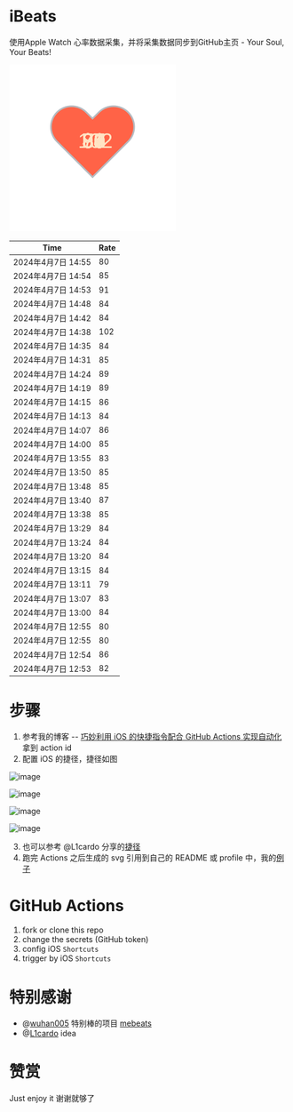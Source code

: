 # iBeats
使用Apple Watch 心率数据采集，并将采集数据同步到GitHub主页 - Your Soul, Your Beats!

![](./files/heart.svg)

<!--START_SECTION:my_heart_rate-->
| Time | Rate | 
 | ---- | ---- | 
| 2024年4月7日 14:55 | 80 |
| 2024年4月7日 14:54 | 85 |
| 2024年4月7日 14:53 | 91 |
| 2024年4月7日 14:48 | 84 |
| 2024年4月7日 14:42 | 84 |
| 2024年4月7日 14:38 | 102 |
| 2024年4月7日 14:35 | 84 |
| 2024年4月7日 14:31 | 85 |
| 2024年4月7日 14:24 | 89 |
| 2024年4月7日 14:19 | 89 |
| 2024年4月7日 14:15 | 86 |
| 2024年4月7日 14:13 | 84 |
| 2024年4月7日 14:07 | 86 |
| 2024年4月7日 14:00 | 85 |
| 2024年4月7日 13:55 | 83 |
| 2024年4月7日 13:50 | 85 |
| 2024年4月7日 13:48 | 85 |
| 2024年4月7日 13:40 | 87 |
| 2024年4月7日 13:38 | 85 |
| 2024年4月7日 13:29 | 84 |
| 2024年4月7日 13:24 | 84 |
| 2024年4月7日 13:20 | 84 |
| 2024年4月7日 13:15 | 84 |
| 2024年4月7日 13:11 | 79 |
| 2024年4月7日 13:07 | 83 |
| 2024年4月7日 13:00 | 84 |
| 2024年4月7日 12:55 | 80 |
| 2024年4月7日 12:55 | 80 |
| 2024年4月7日 12:54 | 86 |
| 2024年4月7日 12:53 | 82 |

<!--END_SECTION:my_heart_rate-->

# 步骤
1. 参考我的博客 -- [巧妙利用 iOS 的快捷指令配合 GitHub Actions 实现自动化](https://github.com/yihong0618/gitblog/issues/198) 拿到 action id
2. 配置 iOS 的捷径，捷径如图

![image](https://user-images.githubusercontent.com/15976103/122154218-0db0b480-ce97-11eb-93bb-5aec07c558dc.png)

![image](https://user-images.githubusercontent.com/15976103/122154236-186b4980-ce97-11eb-8e4b-70551a0391ae.png)

![image](https://user-images.githubusercontent.com/15976103/122154268-2d47dd00-ce97-11eb-902e-3acf292265a9.png)

![image](https://user-images.githubusercontent.com/15976103/122174055-fa144680-ceb4-11eb-9be2-3eb83cd516f7.png)

3. 也可以参考 @L1cardo 分享的[捷径](https://www.icloud.com/shortcuts/6ab6047b459c41ad822ad6b94b1c03d4)
4. 跑完 Actions 之后生成的 svg 引用到自己的 README 或 profile 中，我的[例子](https://github.com/yihong0618) 

# GitHub Actions

1. fork or clone this repo
2. change the secrets (GitHub token)
3. config iOS `Shortcuts` 
4. trigger by iOS `Shortcuts`

# 特别感谢
- @[wuhan005](https://github.com/wuhan005) 特别棒的项目 [mebeats](https://github.com/wuhan005/mebeats)
- @[L1cardo](https://github.com/L1cardo) idea

# 赞赏
Just enjoy it
谢谢就够了
